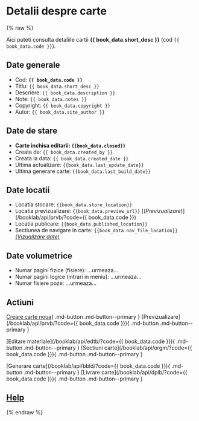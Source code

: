 
# Detalii despre carte

{% raw %}

Aici puteti consulta detaliile cartii **{{ book_data.short_desc }}** (cod `{{ book_data.code }}`).


## Date generale

* Cod: **`{{ book_data.code }}`**
* Titlu: `{{ book_data.short_desc }}`
* Descriere: `{{ book_data.description }}`
* Note: `{{ book_data.notes }}`
* Copyright: `{{ book_data.copyright }}`
* Autor: `{{ book_data.site_author }}`


## Date de stare

* **Carte inchisa editarii: `{{book_data.closed}}`**
* Creata de: `{{ book_data.created_by }}`
* Creata la data: `{{ book_data.created_date }}`
* Ultima actualizare: `{{book_data.last_update_date}}`
* Ultima generare carte: `{{book_data.last_build_date}}`

## Date locatii

* Locatia stocare: `{{book_data.store_location}}`
* Locatia previzualizare: `{{book_data.preview_url}}`
  [(_Previzualizare_)](/booklab/api/prvb/?code={{ book_data.code }})
* Locatia publicare: `{{book_data.published_location}}`
* Sectiunea de navigare in carte: `{{book_data.nav_file_location}}`
  [(_Vizualizare date_)](...)

## Date volumetrice

* Numar pagini fizice (fisiere): ...urmeaza... 
* Numar pagini logice (intrari in meniu): ...urmeaza...
* Numar fisiere poze: ...urmeaza...


## Actiuni

<!-- include './local-page.css' -->

[Creare carte noua](/booklab/api/newb/){ .md-button .md-button--primary }
[Previzualizare](/booklab/api/prvb/?code={{ book_data.code }}){ .md-button .md-button--primary }
    
[Editare materiale](/booklab/api/edtb/?code={{ book_data.code }}){ .md-button .md-button--primary }
[Sectiuni carte](/booklab/api/orgm/?code={{ book_data.code }}){ .md-button .md-button--primary }

[Generare carte](/booklab/api/bbld/?code={{ book_data.code }}){ .md-button .md-button--primary }
[Livrare carte](/booklab/api/dplb/?code={{ book_data.code }}){ .md-button .md-button--primary }


## [Help](../help/880.30-BSTATUS_usage.md)



{% endraw %}



